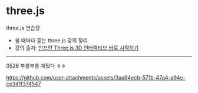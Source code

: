 # three.js

three.js 연습장

- 쉴 때마다 듣는 three.js 강의 정리
- 강의 출처: [인프런 Three.js 3D 인터랙티브 바로 시작하기](https://www.inflearn.com/course/threejs-3d-%EC%9D%B8%ED%84%B0%EB%9E%99%ED%8B%B0%EB%B8%8C/dashboard)

---

0526 부릉부릉 재밌다 ㅎㅎ

https://github.com/user-attachments/assets/3aa94ecb-571b-47a4-a94c-ce341f374547
